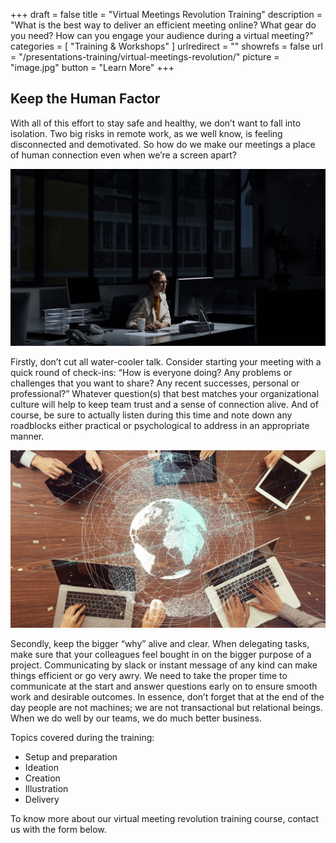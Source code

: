 +++
draft		= false
title		= "Virtual Meetings Revolution Training"
description = "What is the best way to deliver an efficient meeting online? What gear do you need? How can you engage your audience during a virtual meeting?"
categories	= [ "Training & Workshops" ]
urlredirect	= ""
showrefs	= false
url	 		= "/presentations-training/virtual-meetings-revolution/"
picture		= "image.jpg"
button		= "Learn More"
+++

## Keep the Human Factor
 
With all of this effort to stay safe and healthy, we don’t want to fall into isolation. Two big risks in remote work, as we well know, is feeling disconnected and demotivated. So how do we make our meetings a place of human connection even when we’re a screen apart?

![Lonely Remote Worker](lonely.jpg)
 
Firstly, don’t cut all water-cooler talk. Consider starting your meeting with a quick round of check-ins: “How is everyone doing? Any problems or challenges that you want to share? Any recent successes, personal or professional?” Whatever question(s) that best matches your organizational culture will help to keep team trust and a sense of connection alive. And of course, be sure to actually listen during this time and note down any roadblocks either practical or psychological to address in an appropriate manner.

![Virtual Meeting](virtual-meeting.jpg)
 
Secondly, keep the bigger “why” alive and clear. When delegating tasks, make sure that your colleagues feel bought in on the bigger purpose of a project. Communicating by slack or instant message of any kind can make things efficient or go very awry. We need to take the proper time to communicate at the start and answer questions early on to ensure smooth work and desirable outcomes. In essence, don’t forget that at the end of the day people are not machines; we are not transactional but relational beings. When we do well by our teams, we do much better business.

Topics covered during the training:

* Setup and preparation
* Ideation
* Creation
* Illustration
* Delivery

To know more about our virtual meeting revolution training course, contact us with the form below.